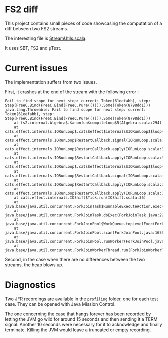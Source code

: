 # FS2 diff

This project contains small pieces of code showcasing the computation of a diff between
two FS2 streams.

The interesting file is [StreamUtils.scala](/src/main/scala/fr/ericpellizzer/fs2/diff/StreamUtils.scala).

It uses SBT, FS2 and µTest.


# Current issues

The implementation suffers from two issues.
 
First, it crashes at the end of the stream with the following error :

```plain
Fail to find scope for next step: current: Token(61eefabb), step: Step(FreeC.Bind(FreeC.Bind(FreeC.Pure(()))),Some(Token(8798dd1)))
java.lang.Throwable: Fail to find scope for next step: current: Token(61eefabb), step: Step(FreeC.Bind(FreeC.Bind(FreeC.Pure(()))),Some(Token(8798dd1)))
	at fs2.internal.Algebra$.$anonfun$compileLoop$5(Algebra.scala:294)
	at cats.effect.internals.IORunLoop$.cats$effect$internals$IORunLoop$$loop(IORunLoop.scala:139)
	at cats.effect.internals.IORunLoop$RestartCallback.signal(IORunLoop.scala:355)
	at cats.effect.internals.IORunLoop$RestartCallback.apply(IORunLoop.scala:376)
	at cats.effect.internals.IORunLoop$RestartCallback.apply(IORunLoop.scala:316)
	at cats.effect.internals.IORunLoop$.cats$effect$internals$IORunLoop$$loop(IORunLoop.scala:136)
	at cats.effect.internals.IORunLoop$RestartCallback.signal(IORunLoop.scala:355)
	at cats.effect.internals.IORunLoop$RestartCallback.apply(IORunLoop.scala:376)
	at cats.effect.internals.IORunLoop$RestartCallback.apply(IORunLoop.scala:316)
	at cats.effect.internals.IOShift$Tick.run(IOShift.scala:36)
	at java.base/java.util.concurrent.ForkJoinTask$RunnableExecuteAction.exec(ForkJoinTask.java:1425)
	at java.base/java.util.concurrent.ForkJoinTask.doExec(ForkJoinTask.java:290)
	at java.base/java.util.concurrent.ForkJoinPool$WorkQueue.topLevelExec(ForkJoinPool.java:1020)
	at java.base/java.util.concurrent.ForkJoinPool.scan(ForkJoinPool.java:1656)
	at java.base/java.util.concurrent.ForkJoinPool.runWorker(ForkJoinPool.java:1594)
	at java.base/java.util.concurrent.ForkJoinWorkerThread.run(ForkJoinWorkerThread.java:177)
```

Second, in the case when there are no differences between the two streams, the heap blows up.


# Diagnostics

Two JFR recordings are available in the [`profiling`](/profiling) folder, one for each test case. They can be opened
with Java Mission Control.

The one concerning the case that hangs forever has been recorded by letting the JVM go wild for around 15 seconds and 
then sending it a TERM signal. Another 10 seconds were necessary for it to acknowledge and finally terminate. Killing
the JVM would leave a truncated or empty recording.
